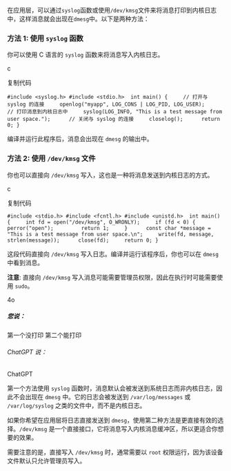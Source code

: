 在应用层，可以通过`syslog`函数或使用`/dev/kmsg`文件来将消息打印到内核日志中，这样消息就会出现在`dmesg`中。以下是两种方法：

### 方法 1: 使用 `syslog` 函数

你可以使用 C 语言的 `syslog` 函数来将消息写入内核日志。

c

复制代码

`#include <syslog.h> #include <stdio.h>  int main() {     // 打开与 syslog 的连接     openlog("myapp", LOG_CONS | LOG_PID, LOG_USER);      // 打印消息到内核日志中     syslog(LOG_INFO, "This is a test message from user space.");      // 关闭与 syslog 的连接     closelog();      return 0; }`

编译并运行此程序后，消息会出现在 `dmesg` 的输出中。

### 方法 2: 使用 `/dev/kmsg` 文件

你也可以直接向 `/dev/kmsg` 写入，这也是一种将消息发送到内核日志的方式。

c

复制代码

`#include <stdio.h> #include <fcntl.h> #include <unistd.h>  int main() {     int fd = open("/dev/kmsg", O_WRONLY);     if (fd < 0) {         perror("open");         return 1;     }      const char *message = "This is a test message from user space.\n";     write(fd, message, strlen(message));      close(fd);     return 0; }`

这段代码直接向 `/dev/kmsg` 写入日志。编译并运行该程序后，你也可以在 `dmesg` 中看到消息。

**注意**: 直接向 `/dev/kmsg` 写入消息可能需要管理员权限，因此在执行时可能需要使用 `sudo`。

4o

##### 您说：

第一个没打印 第二个能打印

###### ChatGPT 说：

ChatGPT

第一个方法使用 `syslog` 函数时，消息默认会被发送到系统日志而非内核日志，因此不会出现在 `dmesg` 中。它的日志会被发送到 `/var/log/messages` 或 `/var/log/syslog` 之类的文件中，而不是内核日志。

如果你希望在应用层将日志直接发送到 `dmesg`，使用第二种方法是更直接有效的选择。`/dev/kmsg` 是一个直接接口，它将消息写入内核消息缓冲区，所以更适合你想要的效果。

需要注意的是，直接写入 `/dev/kmsg` 时，通常需要以 `root` 权限运行，因为该设备文件默认只允许管理员写入。